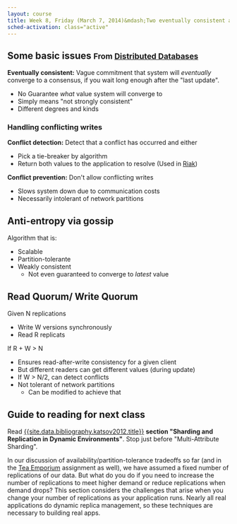 ```yaml
---
layout: course
title: Week 8, Friday (March 7, 2014)&mdash;Two eventually consistent algorithms
sched-activation: class="active"
---
```

## Some basic issues <small>From [Distributed Databases]({{site.data.bibliography.katsov2012.url}})</small>

**Eventually consistent:** Vague commitment that system will _eventually_
  converge to a consensus, if you wait long enough after the "last update". 

* No Guarantee _what_ value system will converge to
* Simply means "not strongly consistent"
* Different degrees and kinds

### Handling conflicting writes

**Conflict detection:** Detect that a conflict has occurred and either

  * Pick a tie-breaker by algorithm
  * Return both values to the application to resolve (Used in [Riak]({{site.data.bibliography.basho2013overview.url}}))

**Conflict prevention:** Don't allow conflicting writes

  * Slows system down due to communication costs
  * Necessarily intolerant of network partitions

## Anti-entropy via gossip

Algorithm that is:

* Scalable
* Partition-tolerante
* Weakly consistent
   * Not even guaranteed to converge to _latest_ value

## Read Quorum/ Write Quorum

Given N replications

* Write W versions synchronously
* Read R replicats

If R + W > N

* Ensures read-after-write consistency for a given client
* But different readers can get different values (during update)
* If W > N/2, can detect conflicts
* Not tolerant of network partitions
   * Can be modified to achieve that

## Guide to reading for next class

Read
[{{site.data.bibliography.katsov2012.title}}]({{site.data.bibliography.katsov2012.url}})
**section "Sharding and Replication in Dynamic Environments"**. Stop
just before "Multi-Attribute Sharding".

In our discussion of availability/partition-tolerance tradeoffs so far
(and in the [Tea Emporium](http://innovate.cs.surrey.sfu.ca/assignments/the-tea-emporium)
assignment as well), we have assumed a fixed number of replications of
our data. But what do you do if you need to increase the number of
replications to meet higher demand or reduce replications when demand
drops? This section considers the challenges that arise when you
change your number of replications as your application runs.
Nearly all real applications do dynamic replica management, so these techniques
are necessary to building real apps.